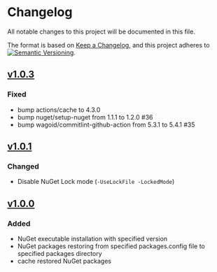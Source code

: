 # Changelog

All notable changes to this project will be documented in this file.

The format is based on [Keep a Changelog](https://keepachangelog.com/en/1.0.0/),
and this project adheres to
[![Semantic Versioning](https://img.shields.io/static/v1?label=Semantic%20Versioning&message=v2.0.0&color=green&logo=semver)](https://semver.org/lang/en/spec/v2.0.0.html).

<!--

### Added

- feature

### Changed

- behavior

### Deprecated

- soon-to-be removed features

### Removed

- now removed features

### Fixed

- bug fixes

### Security

- in case of vulnerabilities
-
-->

## [v1.0.3]

### Fixed

- bump actions/cache to 4.3.0
- bump nuget/setup-nuget from 1.1.1 to 1.2.0
  #36
- bump wagoid/commitlint-github-action from 5.3.1 to 5.4.1
  #35

## [v1.0.1]

### Changed

- Disable NuGet Lock mode
  (`-UseLockFile -LockedMode`)

## [v1.0.0]

### Added

- NuGet executable installation with specified version
- NuGet packages restoring from specified packages.config file
  to specified packages directory
- cache restored NuGet packages

[Unreleased]: https://github.com/IT-Service/restore-nuget-packages/compare/v1.0.0...HEAD
[v1.0.3]: https://github.com/IT-Service/restore-nuget-packages/compare/v1.0.1...v1.0.3
[v1.0.1]: https://github.com/IT-Service/restore-nuget-packages/compare/v1.0.0...v1.0.1
[v1.0.0]: https://github.com/IT-Service/restore-nuget-packages/releases/tag/v1.0.0
